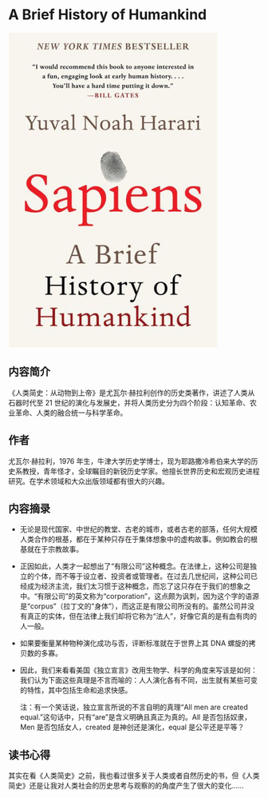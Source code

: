 # A Brief History of Humankind

![1734421894450](image/A_Brief_History_of_Humankind/1734421894450.png)

## 内容简介

《人类简史：从动物到上帝》是尤瓦尔·赫拉利创作的历史类著作，讲述了人类从石器时代至 21 世纪的演化与发展史，并将人类历史分为四个阶段：认知革命、农业革命、人类的融合统一与科学革命。

## 作者

尤瓦尔·赫拉利，1976 年生，牛津大学历史学博士，现为耶路撒冷希伯来大学的历史系教授，青年怪才，全球瞩目的新锐历史学家。他擅长世界历史和宏观历史进程研究。在学术领域和大众出版领域都有很大的兴趣。

## 内容摘录

- 无论是现代国家、中世纪的教堂、古老的城市，或者古老的部落，任何大规模人类合作的根基，都在于某种只存在于集体想象中的虚构故事。例如教会的根基就在于宗教故事。
- 正因如此，人类才一起想出了“有限公司”这种概念。在法律上，这种公司是独立的个体，而不等于设立者、投资者或管理者。在过去几世纪间，这种公司已经成为经济主流，我们太习惯于这种概念，而忘了这只存在于我们的想象之中。“有限公司”的英文称为“corporation”，这点颇为讽刺，因为这个字的语源是“corpus”（拉丁文的“身体”），而这正是有限公司所没有的。虽然公司并没有真正的实体，但在法律上我们却将它称为“法人”，好像它真的是有血有肉的人一般。
- 如果要衡量某种物种演化成功与否，评断标准就在于世界上其 DNA 螺旋的拷贝数的多寡。
- 因此，我们来看看美国《独立宣言》改用生物学、科学的角度来写该是如何： 我们认为下面这些真理是不言而喻的：人人演化各有不同，出生就有某些可变的特性，其中包括生命和追求快感。

  注：有一个笑话说，独立宣言所说的不言自明的真理“All men are created equal.”这句话中，只有“are”是含义明确且真正为真的。All 是否包括奴隶，Men 是否包括女人，created 是神创还是演化，equal 是公平还是平等？

## 读书心得

其实在看《人类简史》之前，我也看过很多关于人类或者自然历史的书，但《人类简史》还是让我对人类社会的历史思考与观察的的角度产生了很大的变化……
